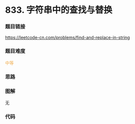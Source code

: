 # 833. 字符串中的查找与替换

### 题目链接

https://leetcode-cn.com/problems/find-and-replace-in-string

### 题目难度

<font color=#F0AD4E>中等</font>

### 思路



### 图解

无

### 代码

```python
```